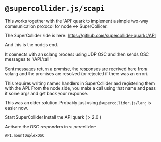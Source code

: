 # `@supercollider.js/scapi`

This works together with the 'API' quark to implement a simple two-way communication protocol for node <-> SuperCollider.

The SuperCollider side is here:
https://github.com/supercollider-quarks/API

And this is the nodejs end.

It connects with an sclang process using UDP OSC and then sends OSC messages to '/API/call'

Sent messages return a promise, the responses are received here from sclang and the promises are resolved (or rejected if there was an error).

This requires writing named handlers in SuperCollider and registering them with the API. From the node side, you make a call using that name and pass it some args and get back your response.

This was an older solution. Probably just using `@supercollider.js/lang` is easier now.

Start SuperCollider
Install the API quark ( > 2.0 )

Activate the OSC responders in supercollider:

```
API.mountDuplexOSC
```

